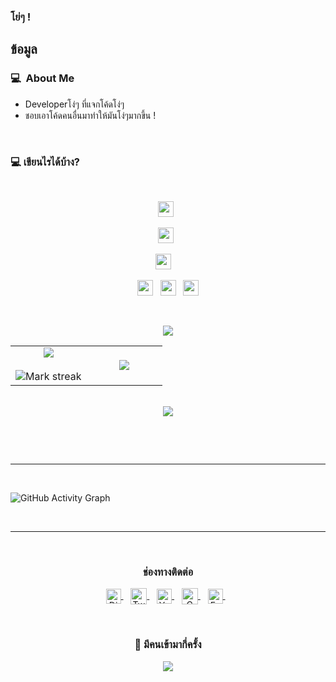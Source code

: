 


### โย่ๆ !

## ข้อมูล

### 💻 &nbsp;About Me 

- Developerโง่ๆ ที่แจกโค้ดโง่ๆ
- ชอบเอาโค้ดคนอื่นมาทำให้มันโง่ๆมากขึ้น !


<br>






### 💻 เขียนไรได้บ้าง?

<br>
 
<p  align="center">
<img src="https://camo.githubusercontent.com/202a58d250ff1d21ee70433e0070b55f8fed747f8883c1750742aa791b1ad871/68747470733a2f2f696d672e736869656c64732e696f2f62616467652f2d4769744875622d3035313232413f7374796c653d666c6174266c6f676f3d676974687562" height="25"/>  
  &nbsp;
  <p  align="center">
<img src="https://camo.githubusercontent.com/c8d13e1c596a6726b1da8475a9299fac133f95ef009083b48be01f975a44987e/68747470733a2f2f696d672e736869656c64732e696f2f62616467652f2d48544d4c2d3035313232413f7374796c653d666c6174266c6f676f3d48544d4c35" height="25"/>
  &nbsp;
 </p>
 <p  align="center">
<img src="https://img.shields.io/badge/Python-3776AB?style=for-the-badge&logo=python&logoColor=white" height="25">
  &nbsp;
&nbsp;
</p>
<p align="center">
<img src="https://img.shields.io/badge/Java-ED8B00?style=for-the-badge&logo=java&logoColor=white" height="25">
&nbsp;
  <img src="https://img.shields.io/badge/MySQL-00000F?style=for-the-badge&logo=mysql&logoColor=white" height="25">
&nbsp;
  <img src="https://img.shields.io/badge/Visual_Studio_Code-0078D4?style=for-the-badge&logo=visual%20studio%20code&logoColor=white" height="25">

</p>
<br>








<p  align="center">
<img src="https://user-images.githubusercontent.com/73097560/115834477-dbab4500-a447-11eb-908a-139a6edaec5c.gif"> 
                  
  <br>

  
  
  
<table border="0" align="center">
<tr border="0">
<td width="50%" align="center">
  
  <img  align="center"  src="https://github-readme-stats.vercel.app/api?username=PaintDev&theme=cobalt&show_icons=true&count_private=true" />
  <br></br>
  <img  title="ข้อมูลตัวเลขเท่ๆ git.io/streak-stats" alt="Mark streak" src="https://github-readme-streak-stats.herokuapp.com/?user=PaintDev&theme=dark&hide_border=true" />


  
</td>

<td width="50%" align="center">

  <img  align="center"  src="https://github-readme-stats.anuraghazra1.vercel.app/api/top-langs/?username=PaintDev&theme=dark&hide_border=true&no-bg=true&no-frame=true&langs_count=10"/>
  
  </td>
</tr>
</table>

<br>







<img src="https://user-images.githubusercontent.com/73097560/115834477-dbab4500-a447-11eb-908a-139a6edaec5c.gif">
</p>  
                                                                                    










<br>
<p align="center">
<div align=center>
    </a>
</div>
</p>

<br>

 <hr>






<br>
<p align="centre">
 
![GitHub Activity Graph](https://activity-graph.herokuapp.com/graph?username=sourudev&bg_color=000000&color=4fff67&line=4fff67&point=ffffff&area=true&hide_border=true)  </p>








 <br> 
 
 <hr>
 
 <br>

  <div align="center">
  <h3><b>ช่องทางติดต่อ</b></h3>
  </div>
<p align="center">
<a href="https://discord.link/paintdes" target="_blank">
  <img align="center" alt="Discord" width="24px" src="https://seeklogo.com/images/D/discord-icon-new-2021-logo-09772BF096-seeklogo.com.png" />
</a> &nbsp;&nbsp;
<a href="https://twitter.com/sourutw" target="_blank">
  <img align="center" alt="Twitter" width="26px" src="https://seeklogo.com/images/T/twitter-2012-negative-logo-5C6C1F1521-seeklogo.com.png" />
</a> &nbsp;&nbsp;
<a href="https://www.youtube.com/channel/UCi08sPX83Dx0AxADJOXFzxQ" target="_blank">
  <img align="center" alt="Youtube" width="24px" src="https://seeklogo.com/images/Y/youtube-square-logo-3F9D037665-seeklogo.com.png" />
</a> &nbsp;&nbsp;
<a href="mailto:paintdevcontact@gmail.com" >
  <img align="center" alt="Gmail" width="26px" src="https://seeklogo.com/images/G/gmail-logo-0B5D69FF48-seeklogo.com.png" />
</a> &nbsp;&nbsp;
<a href="https://www.facebook.com/souruofficial">
    <img align="center" alt="Facebook" width="24px" src="https://upload.wikimedia.org/wikipedia/en/thumb/0/04/Facebook_f_logo_%282021%29.svg/100px-Facebook_f_logo_%282021%29.svg.png" />
</a> &nbsp;&nbsp;
<p>
  
<br>
  
<div align=center>
  <h3><b>📍 มีคนเข้ามากี่ครั้ง</b></h3>
</div>
    
<!-- retro visitor counter -->  
<p align="center" >   
  <img src="https://profile-counter.glitch.me/PaintDev/count.svg" />  
</p>
   
  
  
  
  
  
  
  
  
  
  
  
  
  <br>





